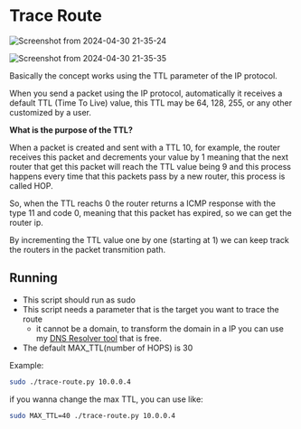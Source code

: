 # Trace Route

![Screenshot from 2024-04-30 21-35-24](https://github.com/marcos-venicius/hacking-tools/assets/94018427/be36b0d4-2b18-4ebc-a101-7679c8a21a6a)

![Screenshot from 2024-04-30 21-35-35](https://github.com/marcos-venicius/hacking-tools/assets/94018427/e9c4ae50-c435-42cb-879a-1bf23c7d328d)

Basically the concept works using the TTL parameter of the IP protocol.

When you send a packet using the IP protocol, automatically it receives a default TTL (Time To Live) value,
this TTL may be 64, 128, 255, or any other customized by a user.

**What is the purpose of the TTL?**

When a packet is created and sent with a TTL 10, for example, the router receives this packet and decrements your value by 1
meaning that the next router that get this packet will reach the TTL value being 9 and this process
happens every time that this packets pass by a new router, this process is called HOP.

So, when the TTL reachs 0 the router returns a ICMP response with the type 11 and code 0, meaning that
this packet has expired, so we can get the router ip.

By incrementing the TTL value one by one (starting at 1) we can keep track the routers in the packet transmition path.

## Running

* This script should run as sudo
* This script needs a parameter that is the target you want to trace the route
    * it cannot be a domain, to transform the domain in a IP you can use my [DNS Resolver tool](../dns-resolver/) that is free.
* The default MAX_TTL(number of HOPS) is 30

Example:

```bash
sudo ./trace-route.py 10.0.0.4
```

if you wanna change the max TTL, you can use like:

```bash
sudo MAX_TTL=40 ./trace-route.py 10.0.0.4
```
